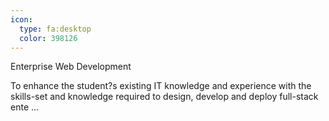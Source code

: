 ```yaml
---
icon:
  type: fa:desktop
  color: 398126
---
```

Enterprise Web Development

To enhance the student?s existing IT knowledge and experience with the skills-set and knowledge required to design, develop and deploy full-stack ente ... 

